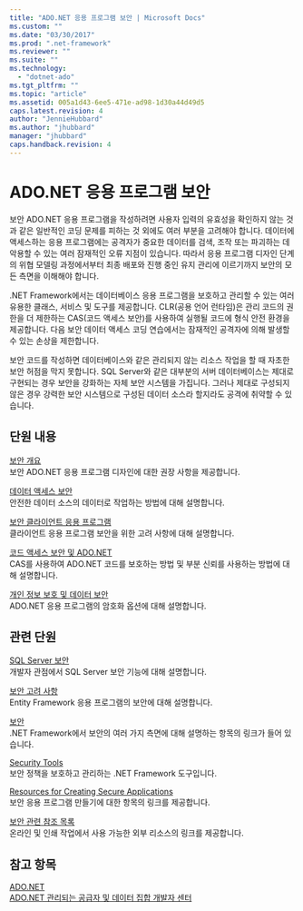 ```yaml
---
title: "ADO.NET 응용 프로그램 보안 | Microsoft Docs"
ms.custom: ""
ms.date: "03/30/2017"
ms.prod: ".net-framework"
ms.reviewer: ""
ms.suite: ""
ms.technology: 
  - "dotnet-ado"
ms.tgt_pltfrm: ""
ms.topic: "article"
ms.assetid: 005a1d43-6ee5-471e-ad98-1d30a44d49d5
caps.latest.revision: 4
author: "JennieHubbard"
ms.author: "jhubbard"
manager: "jhubbard"
caps.handback.revision: 4
---
```

# ADO.NET 응용 프로그램 보안
보안 ADO.NET 응용 프로그램을 작성하려면 사용자 입력의 유효성을 확인하지 않는 것과 같은 일반적인 코딩 문제를 피하는 것 외에도 여러 부분을 고려해야 합니다.  데이터에 액세스하는 응용 프로그램에는 공격자가 중요한 데이터를 검색, 조작 또는 파괴하는 데 악용할 수 있는 여러 잠재적인 오류 지점이 있습니다.  따라서 응용 프로그램 디자인 단계의 위협 모델링 과정에서부터 최종 배포와 진행 중인 유지 관리에 이르기까지 보안의 모든 측면을 이해해야 합니다.  
  
 .NET Framework에서는 데이터베이스 응용 프로그램을 보호하고 관리할 수 있는 여러 유용한 클래스, 서비스 및 도구를 제공합니다.  CLR\(공용 언어 런타임\)은 관리 코드의 권한을 더 제한하는 CAS\(코드 액세스 보안\)를 사용하여 실행될 코드에 형식 안전 환경을 제공합니다.  다음 보안 데이터 액세스 코딩 연습에서는 잠재적인 공격자에 의해 발생할 수 있는 손상을 제한합니다.  
  
 보안 코드를 작성하면 데이터베이스와 같은 관리되지 않는 리소스 작업을 할 때 자초한 보안 허점을 막지 못합니다.  SQL Server와 같은 대부분의 서버 데이터베이스는 제대로 구현되는 경우 보안을 강화하는 자체 보안 시스템을 가집니다.  그러나 제대로 구성되지 않은 경우 강력한 보안 시스템으로 구성된 데이터 소스라 할지라도 공격에 취약할 수 있습니다.  
  
## 단원 내용  
 [보안 개요](../../../../docs/framework/data/adonet/security-overview.md)  
 보안 ADO.NET 응용 프로그램 디자인에 대한 권장 사항을 제공합니다.  
  
 [데이터 액세스 보안](../../../../docs/framework/data/adonet/secure-data-access.md)  
 안전한 데이터 소스의 데이터로 작업하는 방법에 대해 설명합니다.  
  
 [보안 클라이언트 응용 프로그램](../../../../docs/framework/data/adonet/secure-client-applications.md)  
 클라이언트 응용 프로그램 보안을 위한 고려 사항에 대해 설명합니다.  
  
 [코드 액세스 보안 및 ADO.NET](../../../../docs/framework/data/adonet/code-access-security.md)  
 CAS를 사용하여 ADO.NET 코드를 보호하는 방법 및  부분 신뢰를 사용하는 방법에 대해 설명합니다.  
  
 [개인 정보 보호 및 데이터 보안](../../../../docs/framework/data/adonet/privacy-and-data-security.md)  
 ADO.NET 응용 프로그램의 암호화 옵션에 대해 설명합니다.  
  
## 관련 단원  
 [SQL Server 보안](../../../../docs/framework/data/adonet/sql/sql-server-security.md)  
 개발자 관점에서 SQL Server 보안 기능에 대해 설명합니다.  
  
 [보안 고려 사항](../../../../docs/framework/data/adonet/ef/security-considerations.md)  
 Entity Framework 응용 프로그램의 보안에 대해 설명합니다.  
  
 [보안](../../../../docs/standard/security/index.md)  
 .NET Framework에서 보안의 여러 가지 측면에 대해 설명하는 항목의 링크가 들어 있습니다.  
  
 [Security Tools](http://msdn.microsoft.com/ko-kr/2a3eb98a-2de6-4fba-b41c-01a74d354c11)  
 보안 정책을 보호하고 관리하는 .NET Framework 도구입니다.  
  
 [Resources for Creating Secure Applications](http://msdn.microsoft.com/ko-kr/0ebf5f69-76f2-498a-a2df-83cf3443e132)  
 보안 응용 프로그램 만들기에 대한 항목의 링크를 제공합니다.  
  
 [보안 관련 참조 목록](../Topic/Security%20Bibliography.md)  
 온라인 및 인쇄 작업에서 사용 가능한 외부 리소스의 링크를 제공합니다.  
  
## 참고 항목  
 [ADO.NET](../../../../docs/framework/data/adonet/index.md)   
 [ADO.NET 관리되는 공급자 및 데이터 집합 개발자 센터](http://go.microsoft.com/fwlink/?LinkId=217917)